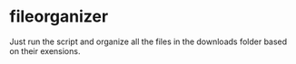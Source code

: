 # fileorganizer
Just run the script and organize all the files in the downloads folder based on their exensions.